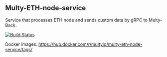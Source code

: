 ## Multy-ETH-node-service

Service that processes ETH node and sends custom data by gRPC to Multy-Back.

[![Build Status](https://travis-ci.com/Multy-io/Multy-ETH-node-service.svg?branch=master)](https://travis-ci.com/Multy-io/Multy-ETH-node-service)

Docker images: https://hub.docker.com/r/multyio/multy-eth-node-service/tags/
